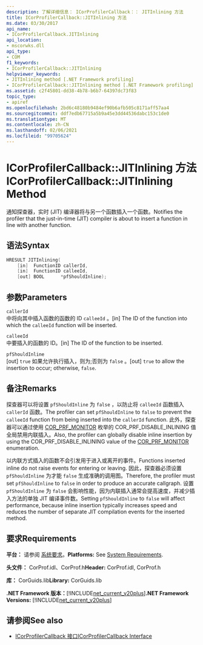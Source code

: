 ```yaml
---
description: 了解详细信息： ICorProfilerCallback：： JITInlining 方法
title: ICorProfilerCallback::JITInlining 方法
ms.date: 03/30/2017
api_name:
- ICorProfilerCallback.JITInlining
api_location:
- mscorwks.dll
api_type:
- COM
f1_keywords:
- ICorProfilerCallback::JITInlining
helpviewer_keywords:
- JITInlining method [.NET Framework profiling]
- ICorProfilerCallback::JITInlining method [.NET Framework profiling]
ms.assetid: c2f45801-dd38-4b78-b6b7-64397dc73f83
topic_type:
- apiref
ms.openlocfilehash: 2bd6c48180b9484ef90b6afb505c8171aff57aa4
ms.sourcegitcommit: ddf7edb67715a5b9a45e3dd44536dabc153c1de0
ms.translationtype: MT
ms.contentlocale: zh-CN
ms.lasthandoff: 02/06/2021
ms.locfileid: "99705624"
---
```

# <a name="icorprofilercallbackjitinlining-method"></a><span data-ttu-id="b8741-103">ICorProfilerCallback::JITInlining 方法</span><span class="sxs-lookup"><span data-stu-id="b8741-103">ICorProfilerCallback::JITInlining Method</span></span>

<span data-ttu-id="b8741-104">通知探查器，实时 (JIT) 编译器将与另一个函数插入一个函数。</span><span class="sxs-lookup"><span data-stu-id="b8741-104">Notifies the profiler that the just-in-time (JIT) compiler is about to insert a function in line with another function.</span></span>  
  
## <a name="syntax"></a><span data-ttu-id="b8741-105">语法</span><span class="sxs-lookup"><span data-stu-id="b8741-105">Syntax</span></span>  
  
```cpp  
HRESULT JITInlining(  
    [in]  FunctionID callerId,  
    [in]  FunctionID calleeId,  
    [out] BOOL      *pfShouldInline);  
```  
  
## <a name="parameters"></a><span data-ttu-id="b8741-106">参数</span><span class="sxs-lookup"><span data-stu-id="b8741-106">Parameters</span></span>  

 `callerId`  
 <span data-ttu-id="b8741-107">中将向其中插入函数的函数的 ID `calleeId` 。</span><span class="sxs-lookup"><span data-stu-id="b8741-107">[in] The ID of the function into which the `calleeId` function will be inserted.</span></span>  
  
 `calleeId`  
 <span data-ttu-id="b8741-108">中要插入的函数的 ID。</span><span class="sxs-lookup"><span data-stu-id="b8741-108">[in] The ID of the function to be inserted.</span></span>  
  
 `pfShouldInline`  
 <span data-ttu-id="b8741-109">[out] `true` 如果允许执行插入，则为;否则为 `false` 。</span><span class="sxs-lookup"><span data-stu-id="b8741-109">[out] `true` to allow the insertion to occur; otherwise, `false`.</span></span>  
  
## <a name="remarks"></a><span data-ttu-id="b8741-110">备注</span><span class="sxs-lookup"><span data-stu-id="b8741-110">Remarks</span></span>  

 <span data-ttu-id="b8741-111">探查器可以将设置 `pfShouldInline` 为 `false` ，以防止将 `calleeId` 函数插入 `callerId` 函数。</span><span class="sxs-lookup"><span data-stu-id="b8741-111">The profiler can set `pfShouldInline` to `false` to prevent the `calleeId` function from being inserted into the `callerId` function.</span></span> <span data-ttu-id="b8741-112">此外，探查器可以通过使用 [COR_PRF_MONITOR](cor-prf-monitor-enumeration.md) 枚举的 COR_PRF_DISABLE_INLINING 值全局禁用内联插入。</span><span class="sxs-lookup"><span data-stu-id="b8741-112">Also, the profiler can globally disable inline insertion by using the COR_PRF_DISABLE_INLINING value of the [COR_PRF_MONITOR](cor-prf-monitor-enumeration.md) enumeration.</span></span>  
  
 <span data-ttu-id="b8741-113">以内联方式插入的函数不会引发用于进入或离开的事件。</span><span class="sxs-lookup"><span data-stu-id="b8741-113">Functions inserted inline do not raise events for entering or leaving.</span></span> <span data-ttu-id="b8741-114">因此，探查器必须设置 `pfShouldInline` 为才能 `false` 生成准确的调用图。</span><span class="sxs-lookup"><span data-stu-id="b8741-114">Therefore, the profiler must set `pfShouldInline` to `false` in order to produce an accurate callgraph.</span></span> <span data-ttu-id="b8741-115">设置 `pfShouldInline` 为 `false` 会影响性能，因为内联插入通常会提高速度，并减少插入方法的单独 JIT 编译事件数。</span><span class="sxs-lookup"><span data-stu-id="b8741-115">Setting `pfShouldInline` to `false` will affect performance, because inline insertion typically increases speed and reduces the number of separate JIT compilation events for the inserted method.</span></span>  
  
## <a name="requirements"></a><span data-ttu-id="b8741-116">要求</span><span class="sxs-lookup"><span data-stu-id="b8741-116">Requirements</span></span>  

 <span data-ttu-id="b8741-117">**平台：** 请参阅 [系统要求](../../get-started/system-requirements.md)。</span><span class="sxs-lookup"><span data-stu-id="b8741-117">**Platforms:** See [System Requirements](../../get-started/system-requirements.md).</span></span>  
  
 <span data-ttu-id="b8741-118">**头文件：** CorProf.idl、CorProf.h</span><span class="sxs-lookup"><span data-stu-id="b8741-118">**Header:** CorProf.idl, CorProf.h</span></span>  
  
 <span data-ttu-id="b8741-119">**库：** CorGuids.lib</span><span class="sxs-lookup"><span data-stu-id="b8741-119">**Library:** CorGuids.lib</span></span>  
  
 <span data-ttu-id="b8741-120">**.NET Framework 版本：**[!INCLUDE[net_current_v20plus](../../../../includes/net-current-v20plus-md.md)]</span><span class="sxs-lookup"><span data-stu-id="b8741-120">**.NET Framework Versions:** [!INCLUDE[net_current_v20plus](../../../../includes/net-current-v20plus-md.md)]</span></span>  
  
## <a name="see-also"></a><span data-ttu-id="b8741-121">请参阅</span><span class="sxs-lookup"><span data-stu-id="b8741-121">See also</span></span>

- [<span data-ttu-id="b8741-122">ICorProfilerCallback 接口</span><span class="sxs-lookup"><span data-stu-id="b8741-122">ICorProfilerCallback Interface</span></span>](icorprofilercallback-interface.md)
